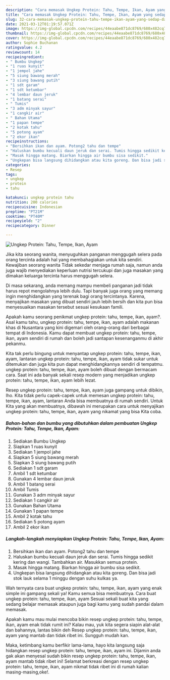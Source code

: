 ```yaml
---
description: "Cara memasak Ungkep Protein: Tahu, Tempe, Ikan, Ayam yang sedap dan Mudah Dibuat"
title: "Cara memasak Ungkep Protein: Tahu, Tempe, Ikan, Ayam yang sedap dan Mudah Dibuat"
slug: 32-cara-memasak-ungkep-protein-tahu-tempe-ikan-ayam-yang-sedap-dan-mudah-dibuat
date: 2021-03-12T01:19:57.071Z
image: https://img-global.cpcdn.com/recipes/44eaabe871dc8769/680x482cq70/ungkep-protein-tahu-tempe-ikan-ayam-foto-resep-utama.jpg
thumbnail: https://img-global.cpcdn.com/recipes/44eaabe871dc8769/680x482cq70/ungkep-protein-tahu-tempe-ikan-ayam-foto-resep-utama.jpg
cover: https://img-global.cpcdn.com/recipes/44eaabe871dc8769/680x482cq70/ungkep-protein-tahu-tempe-ikan-ayam-foto-resep-utama.jpg
author: Sophie Buchanan
ratingvalue: 4.2
reviewcount: 14
recipeingredient:
- " Bumbu Ungkep"
- "1 ruas kunyit"
- "1 jempol jahe"
- "5 siung bawang merah"
- "3 siung bawang putih"
- "1 sdt garam"
- "1 sdt ketumbar"
- "4 lembar daun jeruk"
- "1 batang serai"
- " Tumis"
- "3 adm minyak sayur"
- "1 cangkir air"
- " Bahan Utama"
- "1 papan tempe"
- "2 kotak tahu"
- "5 potong ayam"
- "2 ekor ikan"
recipeinstructions:
- "Bersihkan ikan dan ayam. Potong2 tahu dan tempe"
- "Haluskan bumbu kecuali daun jeruk dan serai. Tumis hingga sedikit kering dan wangi. Tambahkan air. Masukkan semua protein."
- "Masak hingga matang. Biarkan hingga air bumbu sisa sedikit."
- "Ungkepan bisa langsung dihidangkan atau kita goreng. Dan bisa jadi stok lauk selama 1 minggu dengan suhu kulkas ya."
categories:
- Resep
tags:
- ungkep
- protein
- tahu

katakunci: ungkep protein tahu 
nutrition: 200 calories
recipecuisine: Indonesian
preptime: "PT21M"
cooktime: "PT40M"
recipeyield: "2"
recipecategory: Dinner

---
```



![Ungkep Protein: Tahu, Tempe, Ikan, Ayam](https://img-global.cpcdn.com/recipes/44eaabe871dc8769/680x482cq70/ungkep-protein-tahu-tempe-ikan-ayam-foto-resep-utama.jpg)

Jika kita seorang wanita, menyuguhkan panganan menggugah selera pada orang tercinta adalah hal yang membahagiakan untuk kita sendiri. Kewajiban seorang  wanita Tidak sekedar menjaga rumah saja, namun anda juga wajib menyediakan keperluan nutrisi tercukupi dan juga masakan yang dimakan keluarga tercinta harus menggugah selera.

Di masa  sekarang, anda memang mampu membeli panganan jadi tidak harus repot mengolahnya lebih dulu. Tapi banyak juga orang yang memang ingin menghidangkan yang terenak bagi orang tercintanya. Karena, menyajikan masakan yang dibuat sendiri jauh lebih bersih dan kita pun bisa menyesuaikan masakan tersebut sesuai kesukaan famili. 



Apakah kamu seorang penikmat ungkep protein: tahu, tempe, ikan, ayam?. Asal kamu tahu, ungkep protein: tahu, tempe, ikan, ayam adalah makanan khas di Nusantara yang kini digemari oleh orang-orang dari berbagai tempat di Indonesia. Kamu dapat membuat ungkep protein: tahu, tempe, ikan, ayam sendiri di rumah dan boleh jadi santapan kesenanganmu di akhir pekanmu.

Kita tak perlu bingung untuk menyantap ungkep protein: tahu, tempe, ikan, ayam, lantaran ungkep protein: tahu, tempe, ikan, ayam tidak sukar untuk ditemukan dan juga kita pun dapat menghidangkannya sendiri di tempatmu. ungkep protein: tahu, tempe, ikan, ayam boleh dibuat dengan bermacam cara. Saat ini ada banyak sekali resep modern yang menjadikan ungkep protein: tahu, tempe, ikan, ayam lebih lezat.

Resep ungkep protein: tahu, tempe, ikan, ayam juga gampang untuk dibikin, lho. Kita tidak perlu capek-capek untuk memesan ungkep protein: tahu, tempe, ikan, ayam, lantaran Anda bisa membuatnya di rumah sendiri. Untuk Kita yang akan membuatnya, dibawah ini merupakan cara untuk menyajikan ungkep protein: tahu, tempe, ikan, ayam yang nikamat yang bisa Kita coba.

<!--inarticleads1-->

##### Bahan-bahan dan bumbu yang dibutuhkan dalam pembuatan Ungkep Protein: Tahu, Tempe, Ikan, Ayam:

1. Sediakan  Bumbu Ungkep
1. Siapkan 1 ruas kunyit
1. Sediakan 1 jempol jahe
1. Siapkan 5 siung bawang merah
1. Siapkan 3 siung bawang putih
1. Sediakan 1 sdt garam
1. Ambil 1 sdt ketumbar
1. Gunakan 4 lembar daun jeruk
1. Ambil 1 batang serai
1. Ambil  Tumis
1. Gunakan 3 adm minyak sayur
1. Sediakan 1 cangkir air
1. Gunakan  Bahan Utama
1. Gunakan 1 papan tempe
1. Ambil 2 kotak tahu
1. Sediakan 5 potong ayam
1. Ambil 2 ekor ikan




<!--inarticleads2-->

##### Langkah-langkah menyiapkan Ungkep Protein: Tahu, Tempe, Ikan, Ayam:

1. Bersihkan ikan dan ayam. Potong2 tahu dan tempe
1. Haluskan bumbu kecuali daun jeruk dan serai. Tumis hingga sedikit kering dan wangi. Tambahkan air. Masukkan semua protein.
1. Masak hingga matang. Biarkan hingga air bumbu sisa sedikit.
1. Ungkepan bisa langsung dihidangkan atau kita goreng. Dan bisa jadi stok lauk selama 1 minggu dengan suhu kulkas ya.




Wah ternyata cara buat ungkep protein: tahu, tempe, ikan, ayam yang enak simple ini gampang sekali ya! Kamu semua bisa membuatnya. Cara buat ungkep protein: tahu, tempe, ikan, ayam Sesuai sekali buat kita yang sedang belajar memasak ataupun juga bagi kamu yang sudah pandai dalam memasak.

Apakah kamu mau mulai mencoba bikin resep ungkep protein: tahu, tempe, ikan, ayam enak tidak rumit ini? Kalau mau, yuk kita segera siapin alat-alat dan bahannya, lantas bikin deh Resep ungkep protein: tahu, tempe, ikan, ayam yang mantab dan tidak ribet ini. Sungguh mudah kan. 

Maka, ketimbang kamu berfikir lama-lama, hayo kita langsung saja hidangkan resep ungkep protein: tahu, tempe, ikan, ayam ini. Dijamin anda gak akan menyesal sudah bikin resep ungkep protein: tahu, tempe, ikan, ayam mantab tidak ribet ini! Selamat berkreasi dengan resep ungkep protein: tahu, tempe, ikan, ayam nikmat tidak ribet ini di rumah kalian masing-masing,oke!.

